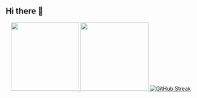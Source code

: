 ## Hi there 👋

<!--
**armanbinbashar/armanbinbashar** is a ✨ _special_ ✨ repository because its `README.md` (this file) appears on your GitHub profile.

Here are some ideas to get you started:

- 🔭 I’m currently working on ...
- 🌱 I’m currently learning ...
- 👯 I’m looking to collaborate on ...
- 🤔 I’m looking for help with ...
- 💬 Ask me about ...
- 📫 How to reach me: ...
- 😄 Pronouns: ...
- ⚡ Fun fact: ...
-->

<p align="center">
<a href="https://github.com/armanbinbashar">
  <img height="180em" src="https://github-readme-stats-eight-theta.vercel.app/api?username=armanbinbashar&show_icons=true&theme=gotham&include_all_commits=true&count_private=true"/>
  <img height="180em" src="https://github-readme-stats-eight-theta.vercel.app/api/top-langs/?username=armanbinbashar&layout=compact&langs_count=8&theme=gotham"/>
  <img src="https://github-readme-streak-stats.herokuapp.com?user=armanbinbashar&theme=transparent&exclude_days=" alt="GitHub Streak" />
</a>
</p>

